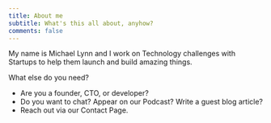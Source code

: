 ```yaml
---
title: About me
subtitle: What's this all about, anyhow?
comments: false
---
```


My name is Michael Lynn and I work on Technology challenges with Startups to help them launch and build amazing things. 

What else do you need?
- Are you a founder, CTO, or developer?
- Do you want to chat? Appear on our Podcast? Write a guest blog article?
- Reach out via our Contact Page.





